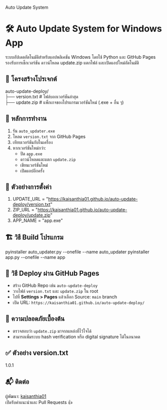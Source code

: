 Auto Update System

# 🛠️ Auto Update System for Windows App

ระบบอัปเดตอัตโนมัติสำหรับแอปพลิเคชัน Windows โดยใช้ Python และ GitHub Pages  
รองรับการเช็กเวอร์ชัน ดาวน์โหลด update.zip แตกไฟล์ และเปิดแอปใหม่อัตโนมัติ

## 📁 โครงสร้างโปรเจกต์

auto-update-deploy/<br>
├── version.txt # ไฟล์บอกเวอร์ชันล่าสุด<br>
├── update.zip # แพ็กเกจของโปรแกรมเวอร์ชันใหม่ (.exe + อื่น ๆ)

## 🧠 หลักการทำงาน

1.  รัน `auto_updater.exe`
2.  โหลด `version.txt` จาก GitHub Pages
3.  เทียบเวอร์ชันกับในเครื่อง
4.  หากเวอร์ชันใหม่กว่า:
    - ปิด `app.exe`
    - ดาวน์โหลดและแตก `update.zip`
    - เขียนเวอร์ชันใหม่
    - เปิดแอปอีกครั้ง

## 🐍 ตัวอย่างการตั้งค่า

1. UPDATE_URL = "https://kaisanthia01.github.io/auto-update-deploy/version.txt"
2. ZIP_URL = "https://kaisanthia01.github.io/auto-update-deploy/update.zip"
3. APP_NAME = "app.exe"

## 🏗️ วิธี Build โปรแกรม

pyinstaller auto_updater.py --onefile --name auto_updater
pyinstaller app.py --onefile --name app

## 🚀 วิธี Deploy ผ่าน GitHub Pages

- สร้าง GitHub Repo เช่น `auto-update-deploy`
- วางไฟล์ `version.txt` และ `update.zip` ใน root
- ไปที่ **Settings > Pages** แล้วเลือก Source: `main` branch
- เปิด URL: `https://kaisanthia01.github.io/auto-update-deploy/`

## 🔐 ความปลอดภัยเบื้องต้น

- ตรวจสอบว่า `update.zip` มาจากแหล่งที่ไว้ใจได้
- สามารถเพิ่มระบบ hash verification หรือ digital signature ได้ในอนาคต

## ✅ ตัวอย่าง version.txt

1.0.1

## 📬 ติดต่อ

ผู้พัฒนา: [kaisanthia01](https://github.com/kaisanthia01)  
เปิดรับคำแนะนำและ Pull Requests 👍
